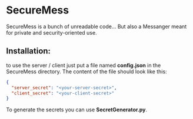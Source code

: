 # SecureMess
SecureMess is a bunch of unreadable code... But also a Messanger meant for private and security-oriented use.

## Installation:
to use the server / client just put a file named **config.json** in the SecureMess directory.
The content of the file should look like this:

```Json
{
  "server_secret": "<your-server-secret>",
  "client_secret": "<your-client-secret>"
}
```

To generate the secrets you can use **SecretGenerator.py**.
